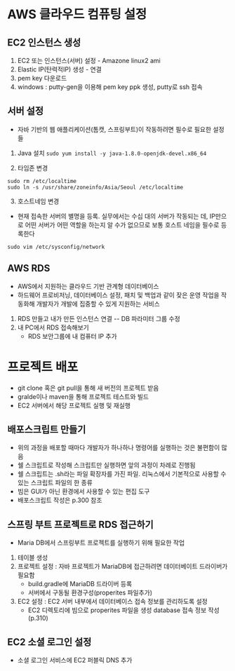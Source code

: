 # AWS 클라우드 컴퓨팅 설정

## EC2 인스턴스 생성
1. EC2 또는 인스턴스(서버) 설정 - Amazone linux2 ami
2. Elastic IP(탄력적IP) 생성 - 연결
3. pem key 다운로드
4. windows : putty-gen을 이용해 pem key ppk 생성, putty로 ssh 접속

## 서버 설정
- 자바 기반의 웹 애플리케이션(톰캣, 스프링부트)이 작동하려면 필수로 필요한 설정들
1. Java 설치
```sudo yum install -y java-1.8.0-openjdk-devel.x86_64 ```

2. 타임존 변경    
```
sudo rm /etc/localtime   
sudo ln -s /usr/share/zoneinfo/Asia/Seoul /etc/localtime
```

3. 호스트네임 변경
- 현재 접속한 서버의 별명을 등록. 실무에서는 수십 대의 서버가 작동되는 데, IP만으로 어떤 서버가 어떤 역할을 하는지 알 수가 없으므로 보통 호스트 네임을 필수로 등록한다
```
sudo vim /etc/sysconfig/network
```

## AWS RDS
- AWS에서 지원하는 클라우드 기반 관계형 데이터베이스
- 하드웨어 프로비저닝, 데이터베이스 설정, 패치 및 백업과 같이 잦은 운영 작업을 작동화해 개발자가 개발에 집중할 수 있게 지원하는 서비스
1. RDS 만들고 내가 만든 인스턴스 연결 -- DB 파라미터 그룹 수정
2. 내 PC에서 RDS 접속해보기
    - RDS 보안그룹에 내 컴퓨터 IP 추가

# 프로젝트 배포
- git clone 혹은 git pull을 통해 새 버전의 프로젝트 받음
- gralde이나 maven을 통해 프로젝트 테스트와 빌드
- EC2 서버에서 해당 프로젝트 실행 및 재실행

## 배포스크립트 만들기
- 위의 과정을 배포할 때마다 개발자가 하나하나 명령어를 실행하는 것은 불편함이 많음
- 쉘 스크립트로 작성해 스크립트만 실행하면 앞의 과정이 차례로 진행됨
- 쉘 스크립트는 .sh라는 파일 확장자를 가진 파일. 리눅스에서 기본적으로 사용할 수 있는 스크립트 파일의 한 종류
- 빔은 GUI가 아닌 환경에서 사용할 수 있는 편집 도구
- 배포스크립트 작성은 p.300 참조

## 스프링 부트 프로젝트로 RDS 접근하기
- Maria DB에서 스프링부트 프로젝트를 실행하기 위해 필요한 작업
1. 테이블 생성
2. 프로젝트 설정 : 자바 프로젝트가 MariaDB에 접근하려면 데이터베이트 드라이버가 필요함
    - build.gradle에 MariaDB 드라이버 등록
    - 서버에서 구동될 환경구성(properites 파일추가)
3. EC2 설정 : EC2 서버 내부에서 데이터베이스 접속 정보를 관리하도록 설정
    - EC2 디렉토리에 빔으로 properites 파일을 생성
    database 접속 정보 작성 (p.310)

## EC2 소셜 로그인 설정
- 소셜 로그인 서비스에 EC2 퍼블릭 DNS 추가

